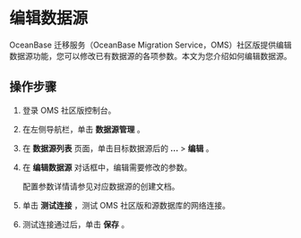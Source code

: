 编辑数据源 
==========================

OceanBase 迁移服务（OceanBase Migration Service，OMS）社区版提供编辑数据源功能，您可以修改已有数据源的各项参数。本文为您介绍如何编辑数据源。

操作步骤 
-------------------------

1. 登录 OMS 社区版控制台。

   

2. 在左侧导航栏，单击 **数据源管理** 。

   

3. 在 **数据源列表** 页面，单击目标数据源后的 **...** \> **编辑** 。

   

4. 在 **编辑数据源** 对话框中，编辑需要修改的参数。

   配置参数详情请参见对应数据源的创建文档。
   

5. 单击 **测试连接** ，测试 OMS 社区版和源数据库的网络连接。

   

6. 测试连接通过后，单击 **保存** 。

   



